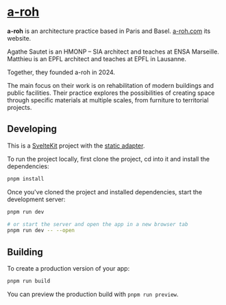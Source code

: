 # [a-roh](https://a-roh.vercel.app/)

**a-roh** is an architecture practice based in Paris and Basel. [a-roh.com](https://a-roh.com) its website.

Agathe Sautet is an HMONP – SIA architect and teaches at ENSA Marseille. Matthieu is an EPFL architect and teaches at EPFL in Lausanne.

Together, they founded a-roh in 2024.

The main focus on their work is on rehabilitation of modern buildings and public facilities. Their practice explores the possibilities of creating space through specific materials at multiple scales, from furniture to territorial projects.

## Developing

This is a [SvelteKit](https://kit.svelte.dev/) project with the [static adapter](https://kit.svelte.dev/docs/adapters/static).

To run the project locally, first clone the project, cd into it and install the dependencies:

```bash
pnpm install
```

Once you've cloned the project and installed dependencies, start the development server:

```bash
pnpm run dev

# or start the server and open the app in a new browser tab
pnpm run dev -- --open
```

## Building

To create a production version of your app:

```bash
pnpm run build
```

You can preview the production build with `pnpm run preview`.

